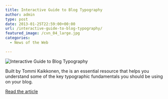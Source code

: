 ```yaml
---
title: Interactive Guide to Blog Typography
author: admin
type: post
date: 2013-01-25T22:59:00+00:00
url: /interactive-guide-to-blog-typography/
featured_image: /cvn_04_large.jpg
categories:
  - News of the Web

---
```

<img src="https://i2.wp.com/codevisually.com/wp-content/uploads/2013/01/cvn_04_large.jpg?w=700" alt="Interactive Guide to Blog Typography" data-recalc-dims="1" />

Built by Tommi Kaikkonen, the is an essential resource that helps you understand some of the key typographic fundamentals you should be using on your blog.

<a href="http://codevisually.com/interactive-guide-to-blog-typography/" title="Interactive Guide to Blog Typography" target="_blank">Read the article</a>